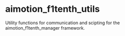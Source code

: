 # aimotion_f1tenth_utils
Utility functions for communication and scipting for the aimotion_f1tenth_manager framework.

